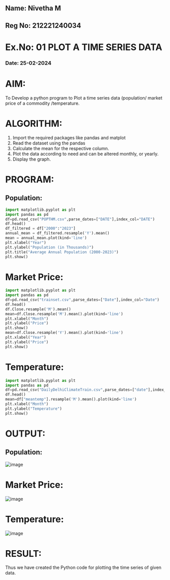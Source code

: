 ## Name: Nivetha M
## Reg No: 212221240034
# Ex.No: 01 PLOT A TIME SERIES DATA
###  Date: 25-02-2024

# AIM:
To Develop a python program to Plot a time series data (population/ market price of a commodity
/temperature.
# ALGORITHM:
1. Import the required packages like pandas and matplot
2. Read the dataset using the pandas
3. Calculate the mean for the respective column.
4. Plot the data according to need and can be altered monthly, or yearly.
5. Display the graph.
# PROGRAM:
## Population:

```python
import matplotlib.pyplot as plt
import pandas as pd
df=pd.read_csv("POPTHM.csv",parse_dates=["DATE"],index_col="DATE")
df.head()
df_filtered = df["2000":"2023"]
annual_mean = df_filtered.resample('Y').mean()
mean = annual_mean.plot(kind='line')
plt.xlabel("Year")
plt.ylabel("Population (in Thousands)")
plt.title("Average Annual Population (2000-2023)")
plt.show()
```
# Market Price:
```python
import matplotlib.pyplot as plt
import pandas as pd
df=pd.read_csv("trainset.csv",parse_dates=["Date"],index_col="Date")
df.head()
df.Close.resample('M').mean()
mean=df.Close.resample('M').mean().plot(kind='line')
plt.xlabel("Month")
plt.ylabel("Price")
plt.show()
mean=df.Close.resample('Y').mean().plot(kind='line')
plt.xlabel("Year")
plt.ylabel("Price")
plt.show()
```
# Temperature:
```python
import matplotlib.pyplot as plt
import pandas as pd
df=pd.read_csv("DailyDelhiClimateTrain.csv",parse_dates=["date"],index_col="date")
df.head()
mean=df["meantemp"].resample('M').mean().plot(kind='line')
plt.xlabel("Month")
plt.ylabel("Temperature")
plt.show()
```

# OUTPUT:
## Population:

![image](https://github.com/Nivetham1710/TSA_EXP1/assets/94155183/4aa96c32-b2f8-43ad-8edf-3f5720cfe1ba)

# Market Price:

![image](https://github.com/Nivetham1710/TSA_EXP1/assets/94155183/a18ef38b-1479-4495-b1b2-e2cf51a51e52)

# Temperature:
![image](https://github.com/Nivetham1710/TSA_EXP1/assets/94155183/49a29055-6cf4-4458-8e8e-4f003a3be45e)

# RESULT:
Thus we have created the Python code for plotting the time series of given data.
